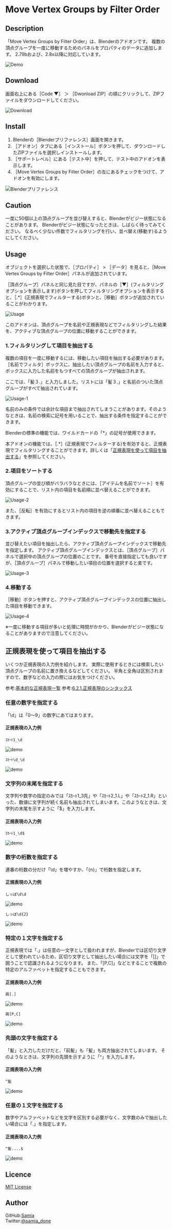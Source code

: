 # Move Vertex Groups by Filter Order

## Description

「Move Vertex Groups by Filter Order」は、Blenderのアドオンです。
複数の頂点グループを一度に移動するためのパネルをプロパティのデータに追加します。
2.79bおよび、2.8x以降に対応しています。

![Demo](./document/images/2020-08-28_001.gif)

## Download

画面右上にある［Code ▼］ ＞ ［Dwonload ZIP］の順にクリックして、ZIPファイルをダウンロードしてください。

![Download](./document/images/20200828_0249_11.png)

## Install

1. Blenderの［Blenderプリファレンス］画面を開きます。
1. ［アドオン］タブにある［インストール］ボタンを押して、ダウンロードしたZIPファイルを選択しインストールします。
1. ［サポートレベル］にある［テスト中］を押して、テスト中のアドオンを表示します。
1. ［Move Vertex Groups by Filter Order］の左にあるチェックをつけて、アドオンを有効にします。

![Blenderプリファレンス](./document/images/20200827_1550_14.png)

## Caution

一度に50個以上の頂点グループを並び替えすると、Blenderがビジー状態になることがあります。
Blenderがビジー状態になったときは、しばらく待ってみてください。
なるべく少ない件数でフィルタリングを行い、並べ替え(移動す)るようにしてください。

## Usage

オブジェクトを選択した状態で、［プロパティ］ > ［データ］を見ると、［Move Vertex Groups by Filter Order］パネルが追加されています。

［頂点グループ］パネルと同じ見た目ですが、パネルの［▼］(フィルタリングオプションを表示します)ボタンを押してフィルタリングオプションを表示すると、［.*］(正規表現でフィルターする)ボタンと、［移動］ボタンが追加されていることがわかります。

![Usage](./document/images/20200827_1554_46.png)

このアドオンは、頂点グループを名前や正規表現などでフィルタリングした結果を、アクティブな頂点グループの位置に移動することができます。

### 1.フィルタリングして項目を抽出する

複数の項目を一度に移動するには、移動したい項目を抽出する必要があります。
［名前でフィルタ］ボックスに、抽出したい頂点グループの名前を入力すると、ボックスに入力した名前をもつすべての頂点グループが抽出されます。

ここでは、「髪３.」と入力しました。リストには「髪３.」と名前のついた頂点グループがすべて抽出されています。

![Usage-1](./document/images/567.png)

名前のみの条件では余計な項目まで抽出されてしまうことがあります。そのようなときは、名前の検索に記号を用いることで、抽出する条件を指定することができます。

Blenderの標準の機能では、ワイルドカードの「*」の記号が使用できます。

本アドオンの機能では、［.*］(正規表現でフィルターする)を有効すると、正規表現でフィルタリングすることができます。詳しくは「[正規表現を使って項目を抽出する](#正規表現を使って項目を抽出する)」を参照してください。

### 2.項目をソートする

頂点グループの並び順がバラバラなときには、［アイテムを名前でソート］を有効にすることで、リスト内の項目を名前順に並べ替えることができます。

![Usage-2](./document/images/678.png)

また、［反転］を有効にするとリスト内の項目を逆の順番に並べ替えることもできます。

### 3.アクティブ頂点グループインデックスで移動先を指定する

並び替えたい項目を抽出したら、アクティブ頂点グループインデックスで移動先を指定します。
アクティブ頂点グループインデックスとは、［頂点グループ］パネルで選択中の頂点グループの位置のことです。
番号を直接指定しても良いですが、［頂点グループ］パネルで移動したい項目の位置を選択すると楽です。

![Usage-3](./document/images/679.png)

### 4.移動する

［移動］ボタンを押すと、アクティブ頂点グループインデックスの位置に抽出した項目を移動できます。

![Usage-4](./document/images/856.png)

※一度に移動する項目が多いと処理に時間がかかり、Blenderがビジー状態になることがありますので注意してください。

## 正規表現を使って項目を抽出する

いくつか正規表現の入力例を紹介します。
実際に使用するときには検索したい頂点グループの名前に置き換えるなどしてください。
半角と全角は区別されますので、数字などの入力の際にはお気をつけください。

参考:[基本的な正規表現一覧](https://murashun.jp/blog/20190215-01.html)
参考:[6.2.1.正規表現のシンタックス](https://docs.python.org/ja/3.5/library/re.html#regular-expression-syntax)


### 任意の数字を指定する

「\d」は「0～9」の数字にあてはまります。

#### 正規表現の入力例


```
ｽｶｰﾄ1_\d
```

![demo](./document/images/20200828_0047_43.png)


```
ｽｶｰﾄ\d_\d
```
![demo](./document/images/20200828_0047_57.png)

### 文字列の末尾を指定する

文字列や数字の指定のみでは「ｽｶｰﾄ1_3先」や「ｽｶｰﾄ2_1.L」や「ｽｶｰﾄ2_1.R」といった、数値に文字列が続く名前も抽出されてしまいます。このようなときは、文字列の末尾を示すように「$」を入力します。

#### 正規表現の入力例

```
ｽｶｰﾄ1_\d$
```
![demo](./document/images/20200828_0048_27.png)


### 数字の桁数を指定する

連番の桁数の分だけ「\d」を増やすか、「{n}」で桁数を指定します。

#### 正規表現の入力例

```
しっぽ\d\d
```

![demo](./document/images/20200828_0048_42.png)

```
しっぽ\d{2}
```

![demo](./document/images/20200828_0048_58.png)

### 特定の１文字を指定する
正規表現では「.」は任意の一文字として扱われますが、Blenderでは区切り文字として使われているため、区切り文字として抽出したい場合には文字を「[]」で囲うことで認識されるようになります。
また、「[P,C]」などとすることで複数の特定のアルファベットを指定することもできます。

#### 正規表現の入力例

```
肩[.]
```

![demo](./document/images/20200828_0049_09.png)

```
肩[P,C]
```

![demo](./document/images/20200828_0049_22.png)

### 先頭の文字を指定する

「髪」と入力しただけだと、「前髪」も「髪」も両方抽出されてしまいます。
そのようなときは、文字列の先頭を示すように「^」を入力します。


#### 正規表現の入力例

```
^髪
```

![demo](./document/images/20200828_0049_40.png)


### 任意の１文字を指定する

数字やアルファベットなどを文字を区別する必要がなく、文字数のみで抽出したい場合には「.」を指定します。


#### 正規表現の入力例

```
^髪....$
```

![demo](./document/images/20200828_0050_16.png)

## Licence

[MIT License](./LICENCE)

## Author

GitHub:[Samia](https://github.com/samia_done)  
Twitter:[@samia_done](https://twitter.com/samia_done)
